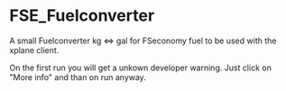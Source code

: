 # FSE_Fuelconverter
A small Fuelconverter kg &lt;=> gal for FSeconomy fuel to be used with the xplane client.

On the first run you will get a unkown developer warning.
Just click on "More info" and than on run anyway.
